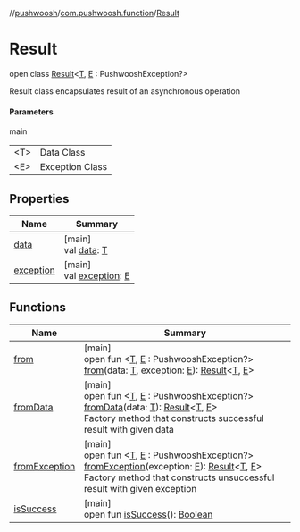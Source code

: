 //[pushwoosh](../../../index.md)/[com.pushwoosh.function](../index.md)/[Result](index.md)

# Result

open class [Result](index.md)&lt;[T](index.md), [E](index.md) : PushwooshException?&gt;

Result class encapsulates result of an asynchronous operation

#### Parameters

main

| | |
|---|---|
| &lt;T&gt; | Data Class |
| &lt;E&gt; | Exception Class |

## Properties

| Name | Summary |
|---|---|
| [data](data.md) | [main]<br>val [data](data.md): [T](index.md) |
| [exception](exception.md) | [main]<br>val [exception](exception.md): [E](index.md) |

## Functions

| Name | Summary |
|---|---|
| [from](from.md) | [main]<br>open fun &lt;[T](from.md), [E](from.md) : PushwooshException?&gt; [from](from.md)(data: [T](from.md), exception: [E](from.md)): [Result](index.md)&lt;[T](from.md), [E](from.md)&gt; |
| [fromData](from-data.md) | [main]<br>open fun &lt;[T](from-data.md), [E](from-data.md) : PushwooshException?&gt; [fromData](from-data.md)(data: [T](from-data.md)): [Result](index.md)&lt;[T](from-data.md), [E](from-data.md)&gt;<br>Factory method that constructs successful result with given data |
| [fromException](from-exception.md) | [main]<br>open fun &lt;[T](from-exception.md), [E](from-exception.md) : PushwooshException?&gt; [fromException](from-exception.md)(exception: [E](from-exception.md)): [Result](index.md)&lt;[T](from-exception.md), [E](from-exception.md)&gt;<br>Factory method that constructs unsuccessful result with given exception |
| [isSuccess](is-success.md) | [main]<br>open fun [isSuccess](is-success.md)(): [Boolean](https://kotlinlang.org/api/latest/jvm/stdlib/kotlin-stdlib/kotlin/-boolean/index.html) |
